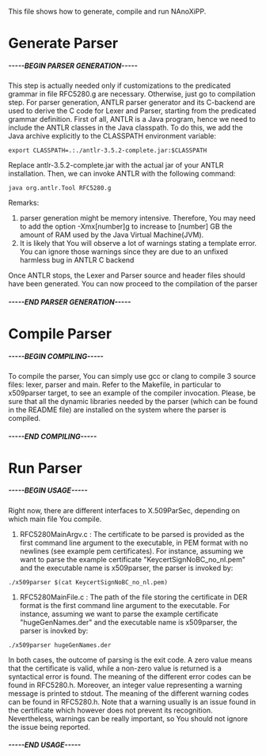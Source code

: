 This file shows how to generate, compile and run NAnoXiPP.

# Generate Parser

##### -----BEGIN PARSER GENERATION-----
This step is actually needed only if customizations to the
predicated grammar in file RFC5280.g are necessary. Otherwise,
just go to compilation step.
For parser generation, ANTLR parser generator and its C-backend
are used to derive the C code for Lexer and Parser, starting
from the predicated grammar definition.
First of all, ANTLR is a Java program, hence we need to include
the ANTLR classes in the Java classpath. To do this, we add the
Java archive explicitly to the CLASSPATH environment variable:

`export CLASSPATH=.:./antlr-3.5.2-complete.jar:$CLASSPATH`

Replace antlr-3.5.2-complete.jar with the actual jar of your
ANTLR installation. Then, we can invoke ANTLR with the following
command:

`java org.antlr.Tool RFC5280.g`

Remarks:
 1. parser generation might be memory intensive. Therefore, You 
    may need to add the option -Xmx[number]g to increase to 
    [number] GB the amount of RAM used by the Java Virtual 
    Machine(JVM).
 1. It is likely that You will observe a lot of warnings stating
    a template error. You can ignore those warnings since they
    are due to an unfixed harmless bug in ANTLR C backend

Once ANTLR stops, the Lexer and Parser source and header files
should have been generated. You can now proceed to the
compilation of the parser
##### -----END PARSER GENERATION-----

# Compile Parser

##### -----BEGIN COMPILING-----
To compile the parser, You can simply use gcc or clang to compile
3 source files: lexer, parser and main. Refer to the Makefile,
in particular to x509parser target, to see an example of the
compiler invocation. Please, be sure that all the dynamic libraries
needed by the parser (which can be found in the README file) are 
installed on the system where the parser is compiled.
##### -----END COMPILING-----

# Run Parser

##### -----BEGIN USAGE-----
Right now, there are different interfaces to X.509ParSec,
depending on which main file You compile.

 1. RFC5280MainArgv.c : The certificate to be parsed is provided
as the first command line argument to the executable, in PEM format 
with no newlines (see example pem certificates). For instance,
assuming we want to parse the example certificate 
"KeycertSignNoBC_no_nl.pem" and the executable name is x509parser,
the parser is invoked by:

`./x509parser $(cat KeycertSignNoBC_no_nl.pem)`

 1. RFC5280MainFile.c : The path of the file storing the certificate 
in DER format is the first command line argument to the executable.
For instance, assuming we want to parse the example certificate 
"hugeGenNames.der" and the executable name is x509parser, the parser
is inovked by:

`./x509parser hugeGenNames.der`

In both cases, the outcome of parsing is the exit code. A zero value
means that the certificate is valid, while a non-zero value is
returned is a syntactical error is found. The meaning of the different
error codes can be found in RFC5280.h. Moreover, an integer value
representing a warning message is printed to stdout. The meaning
of the different warning codes can be found in RFC5280.h. Note that
a warning usually is an issue found in the certificate which however
does not prevent its recognition. Nevertheless, warnings can be
really important, so You should not ignore the issue being reported.
##### -----END USAGE-----
